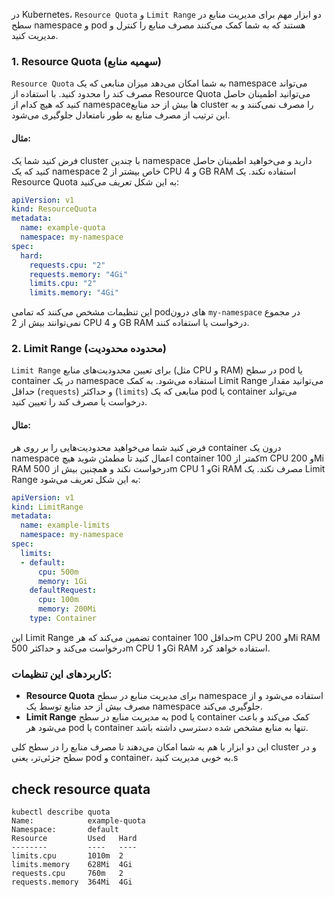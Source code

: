 در Kubernetes، `Resource Quota` و `Limit Range` دو ابزار مهم برای مدیریت منابع در سطح namespace و pod هستند که به شما کمک می‌کنند مصرف منابع را کنترل و مدیریت کنید.

### 1. **Resource Quota (سهمیه منابع)**
`Resource Quota` به شما امکان می‌دهد میزان منابعی که یک namespace می‌تواند مصرف کند را محدود کنید. با استفاده از Resource Quota می‌توانید اطمینان حاصل کنید که هیچ کدام از namespaceها بیش از حد منابع cluster را مصرف نمی‌کنند و به این ترتیب از مصرف منابع به طور نامتعادل جلوگیری می‌شود.

#### مثال:
فرض کنید شما یک cluster با چندین namespace دارید و می‌خواهید اطمینان حاصل کنید که یک namespace خاص بیشتر از 2 CPU و 4 GB RAM استفاده نکند. یک Resource Quota به این شکل تعریف می‌کنید:

```yaml
apiVersion: v1
kind: ResourceQuota
metadata:
  name: example-quota
  namespace: my-namespace
spec:
  hard:
    requests.cpu: "2"
    requests.memory: "4Gi"
    limits.cpu: "2"
    limits.memory: "4Gi"
```

این تنظیمات مشخص می‌کنند که تمامی podهای درون `my-namespace` در مجموع نمی‌توانند بیش از 2 CPU و 4 GB RAM درخواست یا استفاده کنند.

### 2. **Limit Range (محدوده محدودیت)**
`Limit Range` برای تعیین محدودیت‌های منابع (مثل CPU و RAM) در سطح pod یا container در یک namespace استفاده می‌شود. به کمک Limit Range می‌توانید مقدار حداقل (`requests`) و حداکثر (`limits`) منابعی که یک pod یا container می‌تواند درخواست یا مصرف کند را تعیین کنید.

#### مثال:
فرض کنید شما می‌خواهید محدودیت‌هایی را بر روی هر container درون یک namespace اعمال کنید تا مطمئن شوید هیچ container کمتر از 100m CPU و 200Mi RAM درخواست نکند و همچنین بیش از 500m CPU و 1Gi RAM مصرف نکند. یک Limit Range به این شکل تعریف می‌شود:

```yaml
apiVersion: v1
kind: LimitRange
metadata:
  name: example-limits
  namespace: my-namespace
spec:
  limits:
  - default:
      cpu: 500m
      memory: 1Gi
    defaultRequest:
      cpu: 100m
      memory: 200Mi
    type: Container
```

این Limit Range تضمین می‌کند که هر container حداقل 100m CPU و 200Mi RAM درخواست می‌کند و حداکثر 500m CPU و 1Gi RAM استفاده خواهد کرد.

### کاربردهای این تنظیمات:
- **Resource Quota** برای مدیریت منابع در سطح namespace استفاده می‌شود و از مصرف بیش از حد منابع توسط یک namespace جلوگیری می‌کند.
- **Limit Range** به مدیریت منابع در سطح pod یا container کمک می‌کند و باعث می‌شود هر pod یا container تنها به منابع مشخص شده دسترسی داشته باشد.

این دو ابزار با هم به شما امکان می‌دهند تا مصرف منابع را در سطح کلی cluster و در سطح جزئی‌تر، یعنی pod و container، به خوبی مدیریت کنید.s


## check resource quata

```
kubectl describe quota
Name:            example-quota
Namespace:       default
Resource         Used   Hard
--------         ----   ----
limits.cpu       1010m  2
limits.memory    628Mi  4Gi
requests.cpu     760m   2
requests.memory  364Mi  4Gi
```
